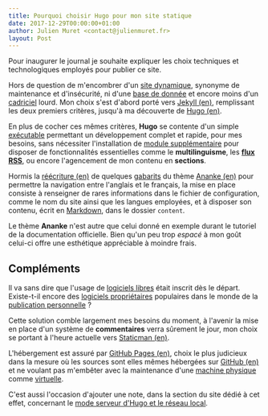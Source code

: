 ```yaml
---
title: Pourquoi choisir Hugo pour mon site statique
date: 2017-12-29T00:00:00+01:00
author: Julien Muret <contact@julienmuret.fr>
layout: Post
---
```


Pour inaugurer le journal je souhaite expliquer les choix techniques et
technologiques employés pour publier ce site.

<!-- more -->

Hors de question de m'encombrer d'un [site dynamique], synonyme de maintenance
et d'insécurité, ni d'une [base de donnée] et encore moins d'un [cadriciel]
lourd. Mon choix s'est d'abord porté vers [Jekyll (en)], remplissant les deux
premiers critères, jusqu'à ma découverte de [Hugo (en)].

En plus de cocher ces mêmes critères, __Hugo__ se contente d'un simple
[exécutable] permettant un développement complet et rapide, pour mes besoins,
sans nécessiter l'installation de [module supplémentaire] pour disposer de
fonctionnalités essentielles comme le __multilinguisme__, les __[flux RSS]__,
ou encore l'agencement de mon contenu en __sections__.

Hormis la [réécriture (en)] de quelques [gabarits] du thème [Ananke (en)] pour
permettre la navigation entre l'anglais et le français, la mise en place
consiste à renseigner de rares informations dans le fichier de configuration,
comme le nom du site ainsi que les langues employées, et à disposer son
contenu, écrit en [Markdown], dans le dossier `content`.

Le thème __Ananke__ n'est autre que celui donné en exemple durant le tutoriel
de la documentation officielle. Bien qu'un peu trop *espacé* à mon goût
celui-ci offre une esthétique appréciable à moindre frais.

## Compléments

Il va sans dire que l'usage de [logiciels libres] était inscrit dès le départ.
Existe-t-il encore des [logiciels propriétaires] populaires dans le monde de la
[publication personnelle] ?

Cette solution comble largement mes besoins du moment, à l'avenir la mise en
place d'un système de __commentaires__ verra sûrement le jour, mon choix se
portant à l'heure actuelle vers [Staticman (en)].

L'hébergement est assuré par [GitHub Pages (en)], choix le plus judicieux dans
la mesure où les sources sont elles mêmes hébergées sur [GitHub (en)] et ne
voulant pas m'embêter avec la maintenance d'une [machine physique] comme
[virtuelle].

C'est aussi l'occasion d'ajouter une note, dans la section du site dédié à cet
effet, concernant le [mode serveur d'Hugo et le réseau local].

<!--Liens externes et références-->

[exécutable]: https://fr.wikipedia.org/wiki/Fichier_ex%C3%A9cutable
[site dynamique]: https://fr.wikipedia.org/wiki/Page_web_dynamique
[base de donnée]: https://fr.wikipedia.org/wiki/Base_de_donn%C3%A9es
[cadriciel]: https://fr.wikipedia.org/wiki/Framework
[Jekyll (en)]: https://jekyllrb.com/
[Markdown]: https://fr.wikipedia.org/wiki/Markdown
[Hugo (en)]: https://gohugo.io/
[module supplémentaire]: https://fr.wikipedia.org/wiki/Plugin
[flux RSS]: https://fr.wikipedia.org/wiki/RSS
[gabarits]: https://fr.wikipedia.org/wiki/Gabarit_(mise_en_page)
[Ananke (en)]: https://github.com/budparr/gohugo-theme-ananke
[réécriture (en)]: https://en.wikipedia.org/wiki/Overwriting_(computer_science)
[logiciels libres]: https://fr.wikipedia.org/wiki/Logiciel_libre
[logiciels propriétaires]: https://fr.wikipedia.org/wiki/Logiciel_propri%C3%A9taire
[publication personnelle]: https://fr.wikipedia.org/wiki/Blog
[Staticman (en)]: https://staticman.net/
[GitHub Pages (en)]: https://pages.github.com/
[GitHub (en)]: https://github.com/
[machine physique]: https://fr.wikipedia.org/wiki/Serveur_informatique
[virtuelle]: https://fr.wikipedia.org/wiki/Serveur_d%C3%A9di%C3%A9_virtuel
[mode serveur d'Hugo et le réseau local]: ../../notes/hugo-server-local-network
